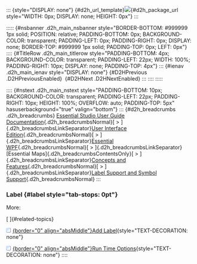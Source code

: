 ::: {style="DISPLAY: none"}
[](ms-xhelp:///?Id=d2h_url_template){#d2h_url_template}![](!package_url!){#d2h_package_url style="WIDTH: 0px; DISPLAY: none; HEIGHT: 0px"}
:::

::::: {#nsbanner .d2h_main_nsbanner style="BORDER-BOTTOM: #999999 1px solid; POSITION: relative; PADDING-BOTTOM: 0px; BACKGROUND-COLOR: transparent; PADDING-LEFT: 0px; PADDING-RIGHT: 0px; DISPLAY: none; BORDER-TOP: #999999 1px solid; PADDING-TOP: 0px; LEFT: 0px"}
:::: {#TitleRow .d2h_main_titlerow style="PADDING-BOTTOM: 4px; BACKGROUND-COLOR: transparent; PADDING-LEFT: 22px; WIDTH: 100%; PADDING-RIGHT: 10px; DISPLAY: none; PADDING-TOP: 4px"}
::: {#ienav .d2h_main_ienav style="DISPLAY: none"}
[](ms-xhelp:///?Id=83d9e29f-0c1e-47e8-9b80-4b61acd97529){#D2HPrevious .D2HPreviousEnabled}  [](ms-xhelp:///?Id=f088a064-0e97-4cff-909a-0c42b2146030){#D2HNext .D2HNextEnabled}
:::
::::
:::::

:::: {#nstext .d2h_main_nstext style="PADDING-BOTTOM: 10px; BACKGROUND-COLOR: transparent; PADDING-LEFT: 22px; PADDING-RIGHT: 10px; HEIGHT: 100%; OVERFLOW: auto; PADDING-TOP: 5px" hasuserbackground="true" valign="bottom"}
::: {#d2h_breadcrumbs .d2h_breadcrumbs}
[Essential Studio User Guide Documentation](ms-xhelp:///?Id=12457748-09e3-4d74-a240-8e049cedf030){.d2h_breadcrumbsNormal}[ \> ]{.d2h_breadcrumbsLinkSeparator}[User Interface Edition](ms-xhelp:///?Id=c29296b7-531c-413b-a0ec-488ca1f7f669){.d2h_breadcrumbsNormal}[ \> ]{.d2h_breadcrumbsLinkSeparator}[Essential WPF](ms-xhelp:///?Id=7f4f82c5-151c-4262-94d0-75c4626c77bc){.d2h_breadcrumbsNormal}[ \> ]{.d2h_breadcrumbsLinkSeparator}[Essential Maps]{.d2h_breadcrumbsContentsOnly}[ \> ]{.d2h_breadcrumbsLinkSeparator}[Concepts and Features](ms-xhelp:///?Id=11705b50-1209-46fb-bfde-18237d32998e){.d2h_breadcrumbsNormal}[ \> ]{.d2h_breadcrumbsLinkSeparator}[Label Support and Symbol Support](ms-xhelp:///?Id=25cf00d1-85e5-4228-8b45-ee792841c863){.d2h_breadcrumbsNormal}
:::

### Label {#label style="tab-stops: 0pt"}

More:

[ ]{#related-topics}

[![](button.gif){border="0" align="absMiddle"}Add Label](ms-xhelp:///?Id=b246ee65-48ed-46b7-99c5-5d51ecc7c3af){style="TEXT-DECORATION: none"}

[![](button.gif){border="0" align="absMiddle"}Run Time Options](ms-xhelp:///?Id=26cb5b62-19df-4abb-a5ee-f0a0727a1f23){style="TEXT-DECORATION: none"}
::::

